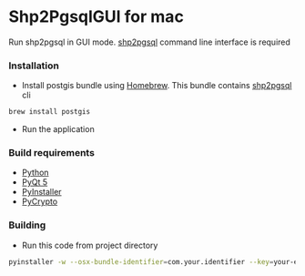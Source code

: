 # Shp2PgsqlGUI for mac
Run shp2pgsql in GUI mode. [shp2pgsql](http://www.bostongis.com/pgsql2shp_shp2pgsql_quickguide.bqg) command line interface is required


### Installation
- Install postgis bundle using [Homebrew](https://brew.sh/). This bundle contains [shp2pgsql](http://www.bostongis.com/pgsql2shp_shp2pgsql_quickguide.bqg) cli

```bash
brew install postgis
```

- Run the application


### Build requirements
- [Python](https://www.python.org/)
- [PyQt 5](https://pypi.python.org/pypi/PyQt5)
- [PyInstaller](http://www.pyinstaller.org/)
- [PyCrypto](https://pypi.python.org/pypi/pycrypto/)

### Building
- Run this code from project directory

```bash
pyinstaller -w --osx-bundle-identifier=com.your.identifier --key=your-encryption-key -i pgAdmin4.icns Shp2PgsqlGUI.py
```